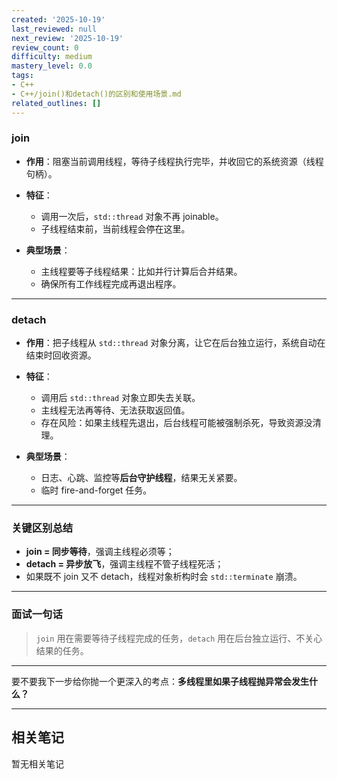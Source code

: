 ```yaml
---
created: '2025-10-19'
last_reviewed: null
next_review: '2025-10-19'
review_count: 0
difficulty: medium
mastery_level: 0.0
tags:
- C++
- C++/join()和detach()的区别和使用场景.md
related_outlines: []
---
```

### join

* **作用**：阻塞当前调用线程，等待子线程执行完毕，并收回它的系统资源（线程句柄）。
* **特征**：

  * 调用一次后，`std::thread` 对象不再 joinable。
  * 子线程结束前，当前线程会停在这里。
* **典型场景**：

  * 主线程要等子线程结果：比如并行计算后合并结果。
  * 确保所有工作线程完成再退出程序。

---

### detach

* **作用**：把子线程从 `std::thread` 对象分离，让它在后台独立运行，系统自动在结束时回收资源。
* **特征**：

  * 调用后 `std::thread` 对象立即失去关联。
  * 主线程无法再等待、无法获取返回值。
  * 存在风险：如果主线程先退出，后台线程可能被强制杀死，导致资源没清理。
* **典型场景**：

  * 日志、心跳、监控等**后台守护线程**，结果无关紧要。
  * 临时 fire-and-forget 任务。

---

### 关键区别总结

* **join = 同步等待**，强调主线程必须等；
* **detach = 异步放飞**，强调主线程不管子线程死活；
* 如果既不 join 又不 detach，线程对象析构时会 `std::terminate` 崩溃。

---

### 面试一句话

> `join` 用在需要等待子线程完成的任务，`detach` 用在后台独立运行、不关心结果的任务。

---

要不要我下一步给你抛一个更深入的考点：**多线程里如果子线程抛异常会发生什么？**

---

## 相关笔记
<!-- 自动生成 -->

暂无相关笔记

